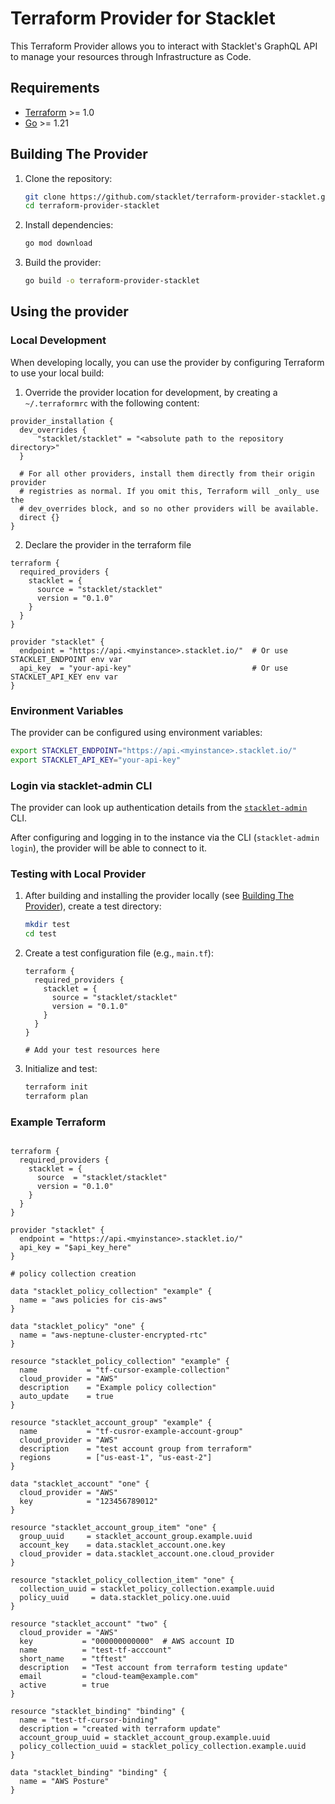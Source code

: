 # Terraform Provider for Stacklet

This Terraform Provider allows you to interact with Stacklet's GraphQL API to manage your resources through Infrastructure as Code.

## Requirements

- [Terraform](https://www.terraform.io/downloads.html) >= 1.0
- [Go](https://golang.org/doc/install) >= 1.21

## Building The Provider

1. Clone the repository:
   ```bash
   git clone https://github.com/stacklet/terraform-provider-stacklet.git
   cd terraform-provider-stacklet
   ```

2. Install dependencies:
   ```bash
   go mod download
   ```

3. Build the provider:
   ```bash
   go build -o terraform-provider-stacklet
   ```

## Using the provider

### Local Development

When developing locally, you can use the provider by configuring Terraform to use your local build:

1. Override the provider location for development, by creating a `~/.terraformrc` with the following content:

```hcl
provider_installation {
  dev_overrides {
      "stacklet/stacklet" = "<absolute path to the repository directory>"
  }

  # For all other providers, install them directly from their origin provider
  # registries as normal. If you omit this, Terraform will _only_ use the
  # dev_overrides block, and so no other providers will be available.
  direct {}
}
```

2. Declare the provider in the terraform file

```hcl
terraform {
  required_providers {
    stacklet = {
      source = "stacklet/stacklet"
      version = "0.1.0"
    }
  }
}

provider "stacklet" {
  endpoint = "https://api.<myinstance>.stacklet.io/"  # Or use STACKLET_ENDPOINT env var
  api_key  = "your-api-key"                           # Or use STACKLET_API_KEY env var
}
```

### Environment Variables

The provider can be configured using environment variables:

```bash
export STACKLET_ENDPOINT="https://api.<myinstance>.stacklet.io/"
export STACKLET_API_KEY="your-api-key"
```

### Login via stacklet-admin CLI

The provider can look up authentication details from the [`stacklet-admin`](https://github.com/stacklet/stacklet-admin) CLI.

After configuring and logging in to the instance via the CLI (`stacklet-admin login`), the provider will be able to connect
to it.

### Testing with Local Provider

1. After building and installing the provider locally (see [Building The Provider](#building-the-provider)), create a test directory:
   ```bash
   mkdir test
   cd test
   ```

2. Create a test configuration file (e.g., `main.tf`):
   ```hcl
   terraform {
     required_providers {
       stacklet = {
         source = "stacklet/stacklet"
         version = "0.1.0"
       }
     }
   }

   # Add your test resources here
   ```

3. Initialize and test:
   ```bash
   terraform init
   terraform plan
   ```

### Example Terraform

```hcl

terraform {
  required_providers {
    stacklet = {
      source  = "stacklet/stacklet"
      version = "0.1.0"
    }
  }
}

provider "stacklet" {
  endpoint = "https://api.<myinstance>.stacklet.io/"
  api_key = "$api_key_here"
}

# policy collection creation

data "stacklet_policy_collection" "example" {
  name = "aws policies for cis-aws"
}

data "stacklet_policy" "one" {
  name = "aws-neptune-cluster-encrypted-rtc"
}

resource "stacklet_policy_collection" "example" {
  name           = "tf-cursor-example-collection"
  cloud_provider = "AWS"
  description    = "Example policy collection"
  auto_update    = true
}

resource "stacklet_account_group" "example" {
  name           = "tf-cusror-example-account-group"
  cloud_provider = "AWS"
  description    = "test account group from terraform"
  regions        = ["us-east-1", "us-east-2"]
}

data "stacklet_account" "one" {
  cloud_provider = "AWS"
  key            = "123456789012"
}

resource "stacklet_account_group_item" "one" {
  group_uuid     = stacklet_account_group.example.uuid
  account_key    = data.stacklet_account.one.key
  cloud_provider = data.stacklet_account.one.cloud_provider
}

resource "stacklet_policy_collection_item" "one" {
  collection_uuid = stacklet_policy_collection.example.uuid
  policy_uuid     = data.stacklet_policy.one.uuid
}

resource "stacklet_account" "two" {
  cloud_provider = "AWS"
  key           = "000000000000"  # AWS account ID
  name          = "test-tf-acccount"
  short_name    = "tftest"
  description   = "Test account from terraform testing update"
  email         = "cloud-team@example.com"
  active        = true
}

resource "stacklet_binding" "binding" {
  name = "test-tf-cursor-binding"
  description = "created with terraform update"
  account_group_uuid = stacklet_account_group.example.uuid
  policy_collection_uuid = stacklet_policy_collection.example.uuid
}

data "stacklet_binding" "binding" {
  name = "AWS Posture"
}
```
